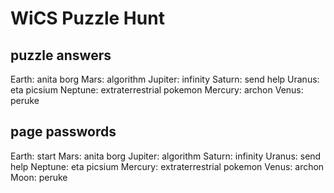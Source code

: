 # WiCS Puzzle Hunt

## puzzle answers
Earth: anita borg
Mars: algorithm
Jupiter: infinity
Saturn: send help
Uranus: eta picsium
Neptune: extraterrestrial pokemon
Mercury: archon
Venus: peruke


## page passwords
Earth: start
Mars: anita borg
Jupiter: algorithm
Saturn: infinity
Uranus: send help
Neptune: eta picsium
Mercury: extraterrestrial pokemon
Venus: archon
Moon: peruke
